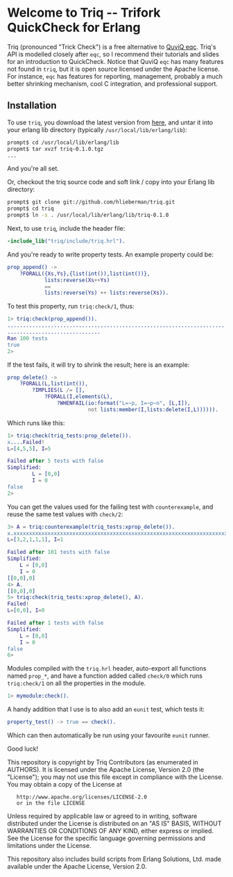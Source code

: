 # Welcome to Triq -- Trifork QuickCheck for Erlang

Triq (pronounced "Trick Check") is a free alternative to [QuviQ
eqc](http://www.quviq.com/). Triq's API is modelled closely after
`eqc`, so I recommend their tutorials and slides for an introduction
to QuickCheck.  Notice that QuviQ `eqc` has many features not found in
`triq`, but it is open source licensed under the Apache license.  For
instance, `eqc` has features for reporting, management, probably a
much better shrinking mechanism, cool C integration, and
professional support.


## Installation

To use `triq`, you download the latest version from
[here](http://github.com/hlieberman/triq/downloads), and untar it
into your erlang lib directory (typically
`/usr/local/lib/erlang/lib`):

```sh
prompt$ cd /usr/local/lib/erlang/lib
propmt$ tar xvzf triq-0.1.0.tgz
...
```

And you're all set.

Or, checkout the triq source code and soft link / copy into your Erlang lib directory:

```sh
prompt$ git clone git://github.com/hlieberman/triq.git
prompt$ cd triq
prompt$ ln -s . /usr/local/lib/erlang/lib/triq-0.1.0
```

Next, to use `triq`, include the header file:

```erlang
-include_lib("triq/include/triq.hrl").
```

And you're ready to write property tests.  An example property could be:

```erlang
prop_append() ->
    ?FORALL({Xs,Ys},{list(int()),list(int())},
            lists:reverse(Xs++Ys)
            ==
            lists:reverse(Ys) ++ lists:reverse(Xs)).
```

To test this property, run `triq:check/1`, thus:

```erlang
1> triq:check(prop_append()).
......................................................................
..............................
Ran 100 tests
true
2>
```

If the test fails, it will try to shrink the result; here is an example:

```erlang
prop_delete() ->
    ?FORALL(L,list(int()),
        ?IMPLIES(L /= [],
            ?FORALL(I,elements(L),
                ?WHENFAIL(io:format("L=~p, I=~p~n", [L,I]),
                          not lists:member(I,lists:delete(I,L)))))).
```

Which runs like this:
```erlang
1> triq:check(triq_tests:prop_delete()).
x....Failed!
L=[4,5,5], I=5

Failed after 5 tests with false
Simplified:
        L = [0,0]
        I = 0
false
2>
```

You can get the values used for the failing test with `counterexample`,
and reuse the same test values with `check/2`:
```erlang
3> A = triq:counterexample(triq_tests:xprop_delete()).
x.xxxxxxxxxxxxxxxxxxxxxxxxxxxxxxxxxxxxxxxxxxxxxxxxxxxxxxxxxxxxxxxxxxxxxxxxxxxxxxxxxxxxxxxxxxxxxxxxxxxFailed!
L=[3,2,1,1,1], I=1

Failed after 101 tests with false
Simplified:
	L = [0,0]
	I = 0
[[0,0],0]
4> A.
[[0,0],0]
5> triq:check(triq_tests:xprop_delete(), A).
Failed!
L=[0,0], I=0

Failed after 1 tests with false
Simplified:
	L = [0,0]
	I = 0
false
6>
```

Modules compiled with the `triq.hrl` header, auto-export all functions named `prop_*`,
and have a function added called `check/0` which runs `triq:check/1` on all the properties in the module.

```erlang
1> mymodule:check().
```

A handy addition that I use is to also add an `eunit` test, which tests it:

```erlang
property_test() -> true == check().
```
Which can then automatically be run using your favourite `eunit` runner.

Good luck!

This repository is copyright by Triq Contributors (as enumerated in
 AUTHORS).  It is licensed under the Apache License, Version 2.0 (the
 "License"); you may not use this file except in compliance with the
 License.  You may obtain a copy of the License at

       http://www.apache.org/licenses/LICENSE-2.0
       or in the file LICENSE

Unless required by applicable law or agreed to in writing, software
distributed under the License is distributed on an "AS IS" BASIS,
WITHOUT WARRANTIES OR CONDITIONS OF ANY KIND, either express or
implied.  See the License for the specific language governing
permissions and limitations under the License.

This repository also includes build scripts from Erlang Solutions,
Ltd. made available under the Apache License, Version 2.0.